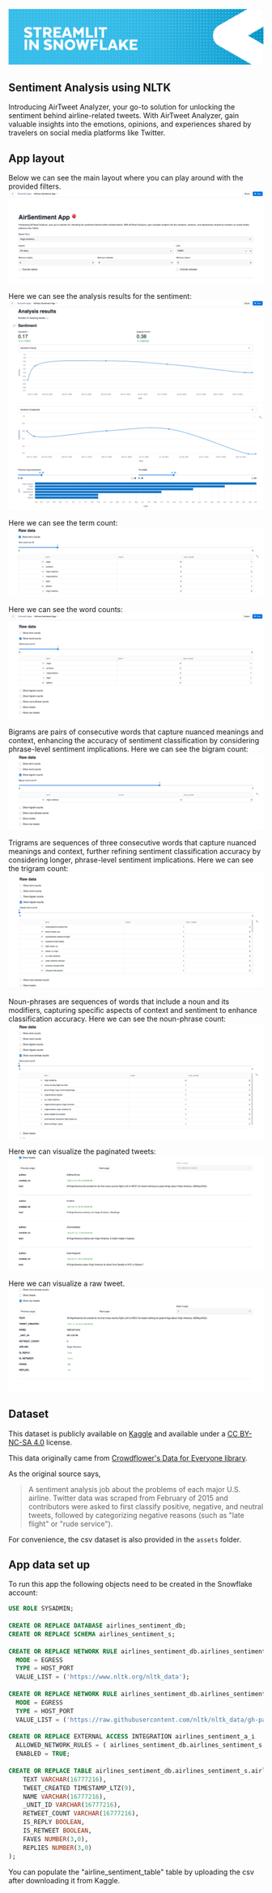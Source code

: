 ![](../shared_assets/sis-header.jpeg)

## Sentiment Analysis using NLTK

Introducing AirTweet Analyzer, your go-to solution for unlocking the sentiment behind airline-related tweets. With AirTweet Analyzer, gain valuable insights into the emotions, opinions, and experiences shared by travelers on social media platforms like Twitter.

## App layout

Below we can see the main layout where you can play around with the provided filters.
![Main App](./assets/app.png)

Here we can see the analysis results for the sentiment:
![Analysis Results](./assets/analysis%20results.png)
![Sentiment](./assets/analysis%20results%20sentiment.png)

Here we can see the term count:
![Term Counts](./assets/term%20counts.png)

Here we can see the word counts:
![Word Counts](./assets/word%20counts.png)

Bigrams are pairs of consecutive words that capture nuanced meanings and context, enhancing the accuracy of sentiment classification by considering phrase-level sentiment implications. Here we can see the bigram count:
![Bigram Counts](./assets/bigram%20counts.png)

Trigrams are sequences of three consecutive words that capture nuanced meanings and context, further refining sentiment classification accuracy by considering longer, phrase-level sentiment implications. Here we can see the trigram count:
![Trigrams Counts](./assets/trigrams%20counts.png)

Noun-phrases are sequences of words that include a noun and its modifiers, capturing specific aspects of context and sentiment to enhance classification accuracy. Here we can see the noun-phrase count:
![Noun-phrase Counts](./assets/noun-phrases%20counts.png)

Here we can visualize the paginated tweets:
![Tweets](./assets/tweets.png)

Here we can visualize a raw tweet.
![Raw Tweets](./assets/raw%20tweets.png)

## Dataset

This dataset is publicly available on [Kaggle](https://www.kaggle.com/datasets/crowdflower/twitter-airline-sentiment) and available under a [CC BY-NC-SA 4.0](https://creativecommons.org/licenses/by-nc-sa/4.0/) license.


This data originally came from [Crowdflower's Data for Everyone library](http://www.crowdflower.com/data-for-everyone).

As the original source says,

> A sentiment analysis job about the problems of each major U.S. airline. Twitter data was scraped from February of 2015 and contributors were asked to first classify positive, negative, and neutral tweets, followed by categorizing negative reasons (such as "late flight" or "rude service").

For convenience, the csv dataset is also provided in the `assets` folder. 

## App data set up

To run this app the following objects need to be created in the Snowflake account:

```sql
USE ROLE SYSADMIN;

CREATE OR REPLACE DATABASE airlines_sentiment_db;
CREATE OR REPLACE SCHEMA airlines_sentiment_s;

CREATE OR REPLACE NETWORK RULE airlines_sentiment_db.airlines_sentiment_s.NLTK
  MODE = EGRESS
  TYPE = HOST_PORT
  VALUE_LIST = ('https://www.nltk.org/nltk_data');

CREATE OR REPLACE NETWORK RULE airlines_sentiment_db.airlines_sentiment_s.GITHUB_USER_CONTENT
  MODE = EGRESS
  TYPE = HOST_PORT
  VALUE_LIST = ('https://raw.githubusercontent.com/nltk/nltk_data/gh-pages/index.xml');

CREATE OR REPLACE EXTERNAL ACCESS INTEGRATION airlines_sentiment_a_i
  ALLOWED_NETWORK_RULES = ( airlines_sentiment_db.airlines_sentiment_s.NLTK,airlines_sentiment_db.airlines_sentiment_s.GITHUB_USER_CONTENT )
  ENABLED = TRUE;

CREATE OR REPLACE TABLE airlines_sentiment_db.airlines_sentiment_s.airline_sentiment_table (
	TEXT VARCHAR(16777216),
	TWEET_CREATED TIMESTAMP_LTZ(9),
	NAME VARCHAR(16777216),
	_UNIT_ID VARCHAR(16777216),
	RETWEET_COUNT VARCHAR(16777216),
	IS_REPLY BOOLEAN,
	IS_RETWEET BOOLEAN,
	FAVES NUMBER(3,0),
	REPLIES NUMBER(3,0)
);
```

You can populate the "airline_sentiment_table" table by uploading the csv after downloading it from Kaggle.


